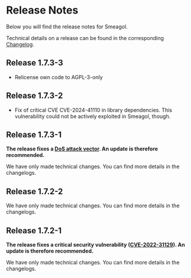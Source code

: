 # Release Notes

Below you will find the release notes for Smeagol. 

Technical details on a release can be found in the corresponding [Changelog](https://docs.cloudogu.com/en/docs/dogus/smeagol/CHANGELOG/).

## Release 1.7.3-3
- Relicense own code to AGPL-3-only

## Release 1.7.3-2
* Fix of critical CVE CVE-2024-41110 in library dependencies. This vulnerability could not be actively exploited in Smeagol, though.

## Release 1.7.3-1

**The release fixes a [DoS attack vector](https://security.snyk.io/vuln/SNYK-JAVA-COMFASTERXMLJACKSONCORE-7569538). An update is therefore recommended.**

We have only made technical changes. You can find more details in the changelogs.

## Release 1.7.2-2

We have only made technical changes. You can find more details in the changelogs.

## Release 1.7.2-1

**The release fixes a critical security vulnerability ([CVE-2022-31129](https://nvd.nist.gov/vuln/detail/CVE-2022-31129)). An update is therefore recommended.**

We have only made technical changes. You can find more details in the changelogs.
